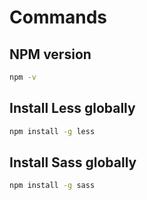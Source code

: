 # Commands

## NPM version

```bash
npm -v
```

## Install Less globally

```bash
npm install -g less
```

## Install Sass globally

```bash
npm install -g sass
```
